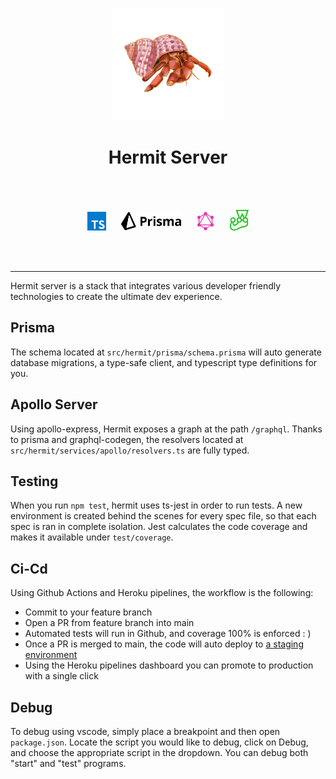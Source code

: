<p align="center">
    <img height="180" src="./images/hermit.png">
</p>

<h1 align="center">Hermit Server</h1>

<br>
<br>
<p align="center">
    <img width="30" src="./images/ts.svg">&nbsp;&nbsp;&nbsp;&nbsp;&nbsp;
    <img height="30" src="./images/prisma2.svg">&nbsp;&nbsp;&nbsp;&nbsp;&nbsp;
    <img width="30" src="./images/gql.svg">&nbsp;&nbsp;&nbsp;&nbsp;&nbsp;
    <img width="30" src="./images/jest.svg">
</p>
<br>
<br>
<hr>

Hermit server is a stack that integrates various developer friendly technologies to create the ultimate dev experience.

## Prisma

The schema located at `src/hermit/prisma/schema.prisma` will auto generate database migrations, a type-safe client, and typescript type definitions for you.

## Apollo Server

Using apollo-express, Hermit exposes a graph at the path `/graphql`. Thanks to prisma and graphql-codegen, the resolvers located at `src/hermit/services/apollo/resolvers.ts` are fully typed.

## Testing

When you run `npm test`, hermit uses ts-jest in order to run tests. A new environment is created behind the scenes for every spec file, so that each spec is ran in complete isolation. Jest calculates the code coverage and makes it available under `test/coverage`.

## Ci-Cd

Using Github Actions and Heroku pipelines, the workflow is the following:

- Commit to your feature branch
- Open a PR from feature branch into main
- Automated tests will run in Github, and coverage 100% is enforced : )
- Once a PR is merged to main, the code will auto deploy to [a staging environment](https://server-staging.hermit.cloud/)
- Using the Heroku pipelines dashboard you can promote to production with a single click

## Debug

To debug using vscode, simply place a breakpoint and then open `package.json`. Locate the script you would like to debug, click on Debug, and choose the appropriate script in the dropdown. You can debug both "start" and "test" programs.
